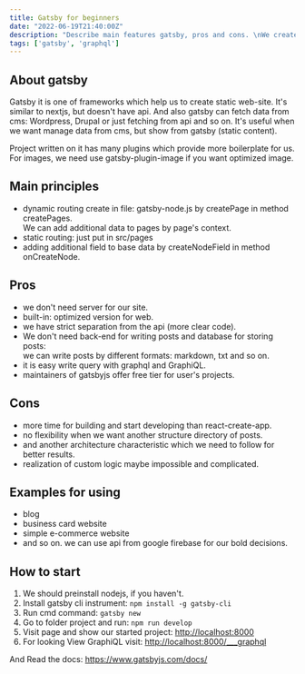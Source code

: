 ```yaml
---
title: Gatsby for beginners
date: "2022-06-19T21:40:00Z"
description: "Describe main features gatsby, pros and cons. \nWe create new project in gatsby."
tags: ['gatsby', 'graphql']
---
```


## About gatsby
Gatsby it is one of frameworks which help us to create static web-site. It's similar to nextjs, but doesn't have api.
And also gatsby can fetch data from cms: Wordpress, Drupal or just fetching from api and so on. It's useful when we want manage data from cms,
but show from gatsby (static content).

Project written on it has many plugins which provide more boilerplate for us.
For images, we need use gatsby-plugin-image if you want optimized image.

## Main principles
- dynamic routing create in file: gatsby-node.js by createPage in method createPages.  
We can add additional data to pages by page's context.
- static routing: just put in src/pages
- adding additional field to base data by createNodeField in method onCreateNode.

## Pros
- we don't need server for our site.
- built-in: optimized version for web.
- we have strict separation from the api (more clear code).
- We don't need back-end for writing posts and database for storing posts:  
  we can write posts by different formats: markdown, txt and so on.
- it is easy write query with graphql and GraphiQL.
- maintainers of gatsbyjs offer free tier for user's projects.

## Cons
- more time for building and start developing than react-create-app.
- no flexibility when we want another structure directory of posts.
- and another architecture characteristic which we need to follow for better results.
- realization of custom logic maybe impossible and complicated.

## Examples for using
- blog
- business card website
- simple e-commerce website
- and so on. we can use api from google firebase for our bold decisions.

## How to start
1. We should preinstall nodejs, if you haven't.
2. Install gatsby cli instrument: `npm install -g gatsby-cli`
3. Run cmd command: `gatsby new`
4. Go to folder project and run: `npm run develop`
5. Visit page and show our started project: <a href="http://localhost:8000" target="_blank">http://localhost:8000</a>
6. For looking View GraphiQL visit: <a href="http://localhost:8000/___graphql" target="_blank">http://localhost:8000/___graphql</a>  

And Read the docs: <a href="https://www.gatsbyjs.com/docs/" target="_blank">https://www.gatsbyjs.com/docs/</a>